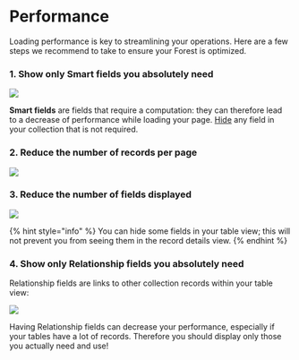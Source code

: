 # Performance

Loading performance is key to streamlining your operations. Here are a few steps we recommend to take to ensure your Forest is optimized.

### 1. Show only Smart fields you absolutely need

![](../.gitbook/assets/2022-01-27\_12.24.02.png)

**Smart fields** are fields that require a computation: they can therefore lead to a decrease of performance while loading your page. [Hide](../getting-started/master-your-ui/using-the-layout-editor-mode/customizing-the-table-view.md#show-hide-fields) any field in your collection that is not required.

### 2. Reduce the number of records per page

![](../.gitbook/assets/2019-07-01\_17.47.06.png)

### 3. Reduce the number of fields displayed

![](<../.gitbook/assets/2019-07-01\_17.47.55 (1) (1).png>)

{% hint style="info" %}
You can hide some fields in your table view; this will not prevent you from seeing them in the record details view.
{% endhint %}

### 4. Show only Relationship fields you absolutely need

Relationship fields are links to other collection records within your table view:

![](../.gitbook/assets/2019-07-01\_17.49.03.png)

Having Relationship fields can decrease your performance, especially if your tables have a lot of records. Therefore you should display only those you actually need and use!
